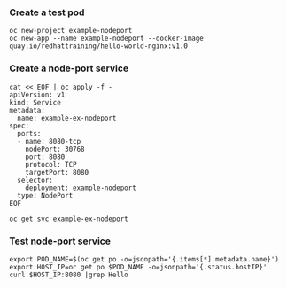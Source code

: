 ### Create a test pod
~~~
oc new-project example-nodeport
oc new-app --name example-nodeport --docker-image quay.io/redhattraining/hello-world-nginx:v1.0
~~~

### Create a node-port service
~~~
cat << EOF | oc apply -f -
apiVersion: v1
kind: Service
metadata:
  name: example-ex-nodeport
spec:
  ports:
  - name: 8080-tcp
    nodePort: 30768
    port: 8080
    protocol: TCP
    targetPort: 8080
  selector:
    deployment: example-nodeport
  type: NodePort
EOF

oc get svc example-ex-nodeport
~~~

### Test node-port service
~~~
export POD_NAME=$(oc get po -o=jsonpath='{.items[*].metadata.name}')
export HOST_IP=oc get po $POD_NAME -o=jsonpath='{.status.hostIP}'
curl $HOST_IP:8080 |grep Hello
~~~
